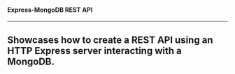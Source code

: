 #### Express-MongoDB REST API
---
Showcases how to create a REST API using an HTTP Express server interacting with a MongoDB. 
--- 

